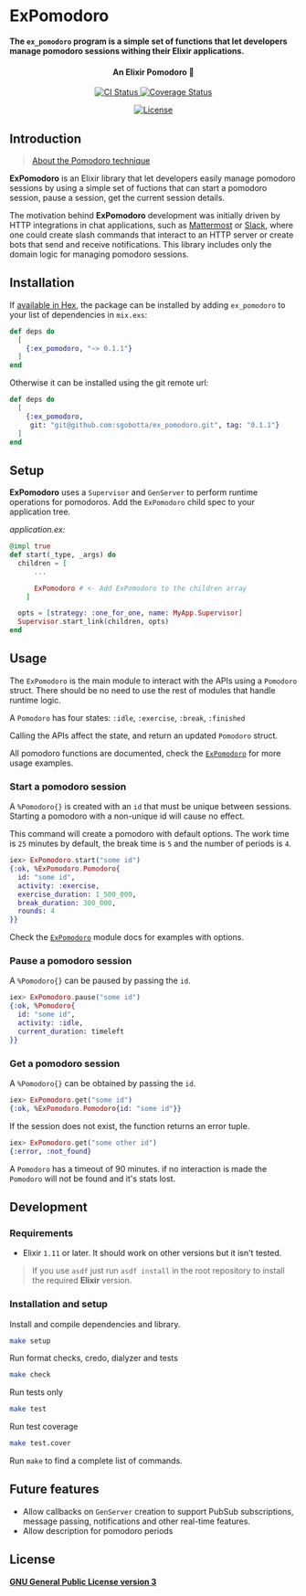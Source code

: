 # ExPomodoro

**The `ex_pomodoro` program is a simple set of functions that let developers manage pomodoro sessions withing their Elixir applications.**

<h4 align="center">
  An Elixir Pomodoro 🍅
</h4>

<p align="center" style="margin-top: 14px;">
  <a href="https://github.com/sgobotta/ex_pomodoro/actions/workflows/ci.yml">
    <img
      src="https://github.com/sgobotta/ex_pomodoro/actions/workflows/ci.yml/badge.svg?branch=main"
      alt="CI Status"
    >
  </a>
  <a
    href='https://coveralls.io/github/sgobotta/ex_pomodoro?branch=main'
  >
    <img
      src='https://coveralls.io/repos/github/sgobotta/ex_pomodoro/badge.svg?branch=main'
      alt='Coverage Status'
    />
  </a>
</p>

<p align="center" style="margin-top: 14px;">
  <a
    href="https://github.com/sgobotta/ex_pomodoro/blob/main/LICENSE"
  >
    <img
      src="https://img.shields.io/badge/License-GPL%20v3-white.svg"
      alt="License"
    >
  </a>
</p>

## Introduction

> [About the Pomodoro technique](https://en.wikipedia.org/wiki/Pomodoro_Technique)

**ExPomodoro** is an Elixir library that let developers easily manage pomodoro sessions by using a simple set of fuctions that can start a pomodoro session, pause a session, get the current session details.

The motivation behind **ExPomodoro** development was initially driven by HTTP integrations in chat applications, such as [Mattermost](https://en.wikipedia.org/wiki/Mattermost) or [Slack](https://es.wikipedia.org/wiki/Slack_(software)), where one could create slash commands that interact to an HTTP server or create bots that send and receive notifications. This library includes only the domain logic for managing pomodoro sessions.

## Installation

If [available in Hex](https://hex.pm/docs/publish), the package can be installed
by adding `ex_pomodoro` to your list of dependencies in `mix.exs`:

```elixir
def deps do
  [
    {:ex_pomodoro, "~> 0.1.1"}
  ]
end
```

Otherwise it can be installed using the git remote url:

```elixir
def deps do
  [
    {:ex_pomodoro,
     git: "git@github.com:sgobotta/ex_pomodoro.git", tag: "0.1.1"}
  ]
end
```

## Setup

**ExPomodoro** uses a `Supervisor` and `GenServer` to perform runtime operations for pomodoros. Add the `ExPomodoro` child spec to your application tree.

*application.ex:*

```elixir
@impl true
def start(_type, _args) do
  children = [
      ...

      ExPomodoro # <- Add ExPomodoro to the children array
    ]

  opts = [strategy: :one_for_one, name: MyApp.Supervisor]
  Supervisor.start_link(children, opts)
end
```

## Usage

The `ExPomodoro` is the main module to interact with the APIs using a `Pomodoro` struct. There should be no need to use the rest of modules that handle runtime logic.

A `Pomodoro` has four states: `:idle`, `:exercise`, `:break`, `:finished`

Calling the APIs affect the state, and return an updated `Pomodoro` struct.

All pomodoro functions are documented, check the [`ExPomodoro`](./lib/ex_pomodoro.ex) for more usage examples.

### Start a pomodoro session

A `%Pomodoro{}` is created with an `id` that must be unique between sessions. Starting a pomodoro with a non-unique id will cause no effect.

This command will create a pomodoro with default options. The work time is `25` minutes by default, the break time is `5` and the number of periods is `4`.

```elixir
iex> ExPomodoro.start("some id")
{:ok, %ExPomodoro.Pomodoro{
  id: "some id",
  activity: :exercise,
  exercise_duration: 1_500_000,
  break_duration: 300_000,
  rounds: 4
}}
```

Check the [`ExPomodoro`](./lib/ex_pomodoro.ex) module docs for examples with options.

### Pause a pomodoro session

A `%Pomodoro{}` can be paused by passing the `id`.

```elixir
iex> ExPomodoro.pause("some id")
{:ok, %Pomodoro{
  id: "some id",
  activity: :idle,
  current_duration: timeleft
}}
```

### Get a pomodoro session

A `%Pomodoro{}` can be obtained by passing the `id`.

```elixir
iex> ExPomodoro.get("some id")
{:ok, %ExPomodoro.Pomodoro{id: "some id"}}
```

If the session does not exist, the function returns an error tuple.

```elixir
iex> ExPomodoro.get("some other id")
{:error, :not_found}
```

A `Pomodoro` has a timeout of 90 minutes. if no interaction is made the `Pomodoro` will not be found and it's stats lost.

## Development

### Requirements

* Elixir `1.11` or later. It should work on other versions but it isn't tested.

> If you use `asdf` just run `asdf install` in the root repository to install the required **Elixir** version.

### Installation and setup

Install and compile dependencies and library.

```bash
make setup
```

Run format checks, credo, dialyzer and tests

```bash
make check
```

Run tests only

```bash
make test
```

Run test coverage

```bash
make test.cover
```

Run `make` to find a complete list of commands.

## Future features

* Allow callbacks on `GenServer` creation to support PubSub subscriptions, message passing, notifications and other real-time features.
* Allow description for pomodoro periods

## License

[**GNU General Public License version 3**](LICENSE)
